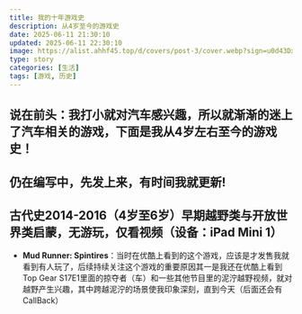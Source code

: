 ```yaml
---
title: 我的十年游戏史
description: 从4岁至今的游戏史
date: 2025-06-11 21:30:10
updated: 2025-06-11 22:30:10
image: https://alist.ahhf45.top/d/covers/post-3/cover.webp?sign=u0d43DxOaWS2hmRS7srw1ZmvtdKnCJhImdJDdonH8Y8=:0
type: story
categories: [生活]
tags: [游戏, 历史]
---
```


## 说在前头：我打小就对汽车感兴趣，所以就渐渐的迷上了汽车相关的游戏，下面是我从4岁左右至今的游戏史！

## 仍在编写中，先发上来，有时间我就更新!

## 古代史2014-2016（4岁至6岁）早期越野类与开放世界类启蒙，无游玩，仅看视频（设备：iPad Mini 1）

- **Mud Runner: Spintires**：当时在优酷上看到的这个游戏，应该是才发售我就看到有人玩了，后续持续关注这个游戏的重要原因其一是我还在优酷上看到Top Gear S17E1里面的掠夺者（车）和一些其他节目里的泥泞越野视频，就对越野产生兴趣，其中跨越泥泞的场景使我印象深刻，直到今天（后面还会有CallBack）
